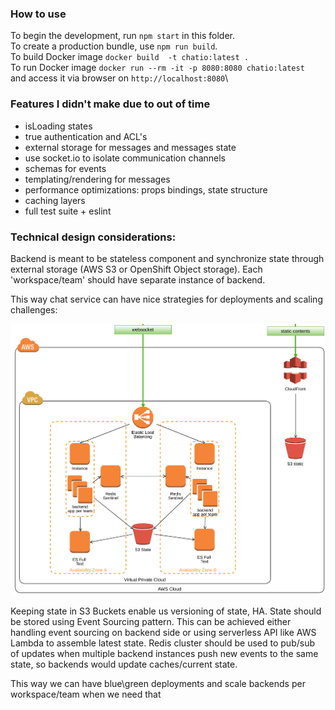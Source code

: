 ### How to use
To begin the development, run `npm start` in this folder.\
To create a production bundle, use `npm run build`.\
To build Docker image `docker build  -t chatio:latest .`\
To run Docker image `docker run --rm -it -p 8080:8080 chatio:latest`\
and access it via browser on `http://localhost:8080`\


### Features I didn't make due to out of time
* isLoading states
* true authentication and ACL's
* external storage for messages and messages state
* use socket.io to isolate communication channels
* schemas for events
* templating/rendering for messages
* performance optimizations: props bindings, state structure
* caching layers
* full test suite + eslint 

### Technical design considerations:
Backend is meant to be stateless component and synchronize 
state through external storage (AWS S3 or OpenShift Object storage). 
Each 'workspace/team' should have separate instance of backend.

This way chat service can have nice strategies for deployments 
and scaling challenges:

![Diagram](https://raw.githubusercontent.com/ods-ai-ml4sg/react-chatio/master/docs/images/chat.png)

Keeping state in S3 Buckets enable us versioning of state, HA. State should be stored 
using Event Sourcing pattern. This can be achieved either handling event sourcing on backend side
or using serverless API like AWS Lambda to assemble latest state. Redis cluster should be used to
pub/sub of updates when multiple backend instances push new events to the same state, so backends
would update caches/current state.

This way we can have blue\green deployments and scale backends per workspace/team when we need that
